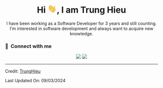 <h1 align="center">Hi <img src="https://raw.githubusercontent.com/KevinPatel04/KevinPatel04/master/Hi.gif" width="30px">, I am Trung Hieu </h1>

<p align="center" width="150px"> I have been working as a Software Developer for 3 years and still counting. <br>I'm interested in software development and always want to acquire new knowledge.</p>

### :link: &nbsp;Connect with me

<p align="center">
<a href="https://linkedin.com/in/trunnghieu"><img src="https://img.shields.io/badge/-Trung%20Hieu-0077B5?style=for-the-badge&logo=Linkedin&logoColor=white"/></a>
<a href="mailto:work.trunghieu.0107@gmail.com"><img src="https://img.shields.io/badge/-work.trunghieu.0107@gmail.com-D14836?style=for-the-badge&logo=Gmail&logoColor=white"/></a>
</p>

---
Credit: [TrungHieu](https://github.com/trunnghieu01)

Last Updated On: 09/03/2024
